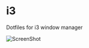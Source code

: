 # i3
Dotfiles for i3 window manager

![ScreenShot](https://dl.dropboxusercontent.com/u/19370627/2015-12-06--01%3A37%3A05%3APM--1366x768--scrot.png)
